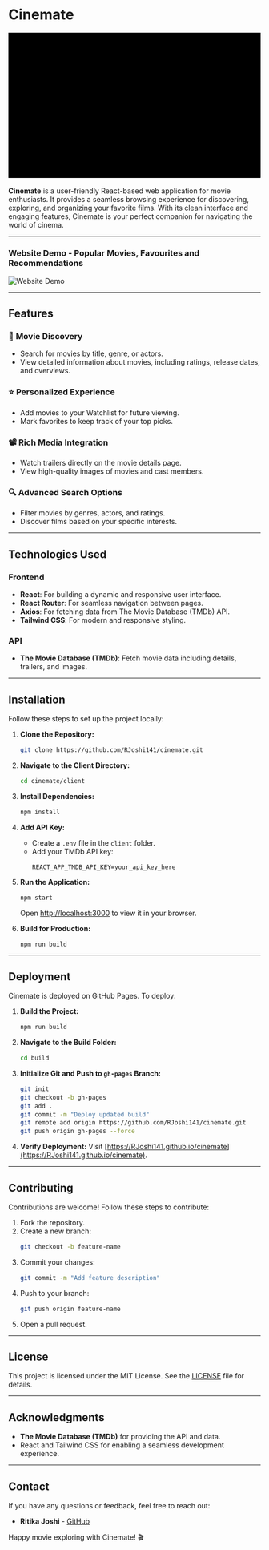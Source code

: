 # Cinemate

![Cinemate](client/assets/cinemate_demo_logo.gif)

**Cinemate** is a user-friendly React-based web application for movie enthusiasts. It provides a seamless browsing experience for discovering, exploring, and organizing your favorite films. With its clean interface and engaging features, Cinemate is your perfect companion for navigating the world of cinema.

---
### Website Demo - Popular Movies, Favourites and Recommendations
![Website Demo](client/assets/cinemate_demo_popular_fav_recos.gif)

---

## Features

### 🎥 **Movie Discovery**

- Search for movies by title, genre, or actors.
- View detailed information about movies, including ratings, release dates, and overviews.

### ⭐ **Personalized Experience**

- Add movies to your Watchlist for future viewing.
- Mark favorites to keep track of your top picks.

### 📽️ **Rich Media Integration**

- Watch trailers directly on the movie details page.
- View high-quality images of movies and cast members.

### 🔍 **Advanced Search Options**

- Filter movies by genres, actors, and ratings.
- Discover films based on your specific interests.

---

## Technologies Used

### Frontend

- **React**: For building a dynamic and responsive user interface.
- **React Router**: For seamless navigation between pages.
- **Axios**: For fetching data from The Movie Database (TMDb) API.
- **Tailwind CSS**: For modern and responsive styling.

### API

- **The Movie Database (TMDb)**: Fetch movie data including details, trailers, and images.

---

## Installation

Follow these steps to set up the project locally:

1. **Clone the Repository:**

   ```bash
   git clone https://github.com/RJoshi141/cinemate.git
   ```

2. **Navigate to the Client Directory:**

   ```bash
   cd cinemate/client
   ```

3. **Install Dependencies:**

   ```bash
   npm install
   ```

4. **Add API Key:**

   - Create a `.env` file in the `client` folder.
   - Add your TMDb API key:
     ```env
     REACT_APP_TMDB_API_KEY=your_api_key_here
     ```

5. **Run the Application:**

   ```bash
   npm start
   ```

   Open [http://localhost:3000](http://localhost:3000) to view it in your browser.

6. **Build for Production:**

   ```bash
   npm run build
   ```

---

## Deployment

Cinemate is deployed on GitHub Pages. To deploy:

1. **Build the Project:**

   ```bash
   npm run build
   ```

2. **Navigate to the Build Folder:**

   ```bash
   cd build
   ```

3. **Initialize Git and Push to ********`gh-pages`******** Branch:**

   ```bash
   git init
   git checkout -b gh-pages
   git add .
   git commit -m "Deploy updated build"
   git remote add origin https://github.com/RJoshi141/cinemate.git
   git push origin gh-pages --force
   ```

4. **Verify Deployment:**
   Visit [https://RJoshi141.github.io/cinemate](https://RJoshi141.github.io/cinemate).

---

## Contributing

Contributions are welcome! Follow these steps to contribute:

1. Fork the repository.
2. Create a new branch:
   ```bash
   git checkout -b feature-name
   ```
3. Commit your changes:
   ```bash
   git commit -m "Add feature description"
   ```
4. Push to your branch:
   ```bash
   git push origin feature-name
   ```
5. Open a pull request.

---

## License

This project is licensed under the MIT License. See the [LICENSE](LICENSE) file for details.

---

## Acknowledgments

- **The Movie Database (TMDb)** for providing the API and data.
- React and Tailwind CSS for enabling a seamless development experience.

---

## Contact

If you have any questions or feedback, feel free to reach out:

- **Ritika Joshi** - [GitHub](https://github.com/RJoshi141)

Happy movie exploring with Cinemate! 🎬


